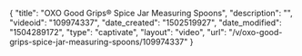 {
    "title": "OXO Good Grips&reg; Spice Jar Measuring Spoons",
    "description": "",
    "videoid": "109974337",
    "date_created": "1502519927",
    "date_modified": "1504289172",
    "type": "captivate",
    "layout": "video",
    "url": "\/v\/oxo-good-grips-spice-jar-measuring-spoons\/109974337"
}